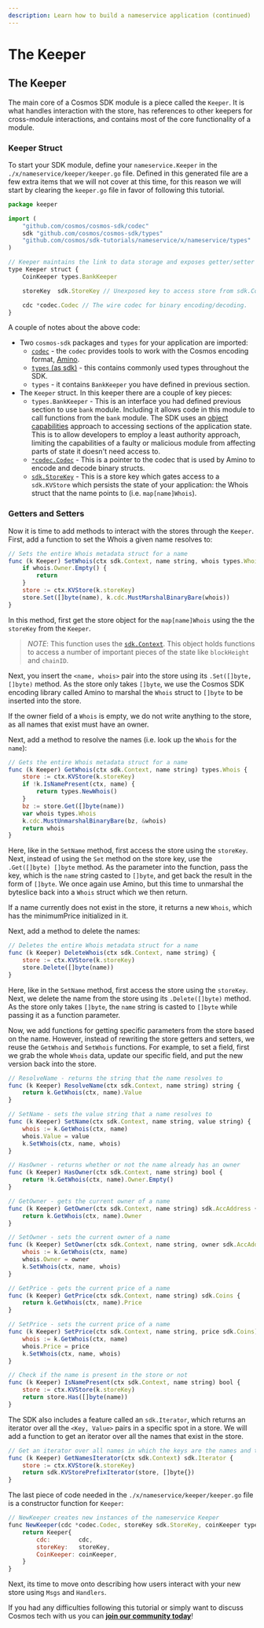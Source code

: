 ```yaml
---
description: Learn how to build a nameservice application (continued)
---
```


# The Keeper

## The Keeper

The main core of a Cosmos SDK module is a piece called the `Keeper`. It is what handles interaction with the store, has references to other keepers for cross-module interactions, and contains most of the core functionality of a module.

### Keeper Struct <a id="keeper-struct"></a>

To start your SDK module, define your `nameservice.Keeper` in the `./x/nameservice/keeper/keeper.go` file. Defined in this generated file are a few extra items that we will not cover at this time, for this reason we will start by clearing the `keeper.go` file in favor of following this tutorial.

```javascript
package keeper

import (
    "github.com/cosmos/cosmos-sdk/codec"
    sdk "github.com/cosmos/cosmos-sdk/types"
    "github.com/cosmos/sdk-tutorials/nameservice/x/nameservice/types"
)

// Keeper maintains the link to data storage and exposes getter/setter methods for the various parts of the state machine
type Keeper struct {
    CoinKeeper types.BankKeeper

    storeKey  sdk.StoreKey // Unexposed key to access store from sdk.Context

    cdc *codec.Codec // The wire codec for binary encoding/decoding.
}
```

A couple of notes about the above code:

* Two `cosmos-sdk` packages and `types` for your application are imported:
  * [`codec`](https://godoc.org/github.com/cosmos/cosmos-sdk/codec) - the `codec` provides tools to work with the Cosmos encoding format, [Amino](https://github.com/tendermint/go-amino).
  * [`types` \(as sdk\)](https://godoc.org/github.com/cosmos/cosmos-sdk/types) - this contains commonly used types throughout the SDK.
  * `types` - it contains `BankKeeper` you have defined in previous section. 
* The `Keeper` struct. In this keeper there are a couple of key pieces:
  * `types.BankKeeper` - This is an interface you had defined previous section to use `bank` module. Including it allows code in this module to call functions from the `bank` module. The SDK uses an [object capabilities](https://en.wikipedia.org/wiki/Object-capability_model) approach to accessing sections of the application state. This is to allow developers to employ a least authority approach, limiting the capabilities of a faulty or malicious module from affecting parts of state it doesn't need access to.
  * [`*codec.Codec`](https://godoc.org/github.com/cosmos/cosmos-sdk/codec#Codec) - This is a pointer to the codec that is used by Amino to encode and decode binary structs.
  * [`sdk.StoreKey`](https://godoc.org/github.com/cosmos/cosmos-sdk/types#StoreKey) - This is a store key which gates access to a `sdk.KVStore` which persists the state of your application: the Whois struct that the name points to \(i.e. `map[name]Whois`\).

### Getters and Setters <a id="getters-and-setters"></a>

Now it is time to add methods to interact with the stores through the `Keeper`. First, add a function to set the Whois a given name resolves to:

```javascript
// Sets the entire Whois metadata struct for a name
func (k Keeper) SetWhois(ctx sdk.Context, name string, whois types.Whois) {
    if whois.Owner.Empty() {
        return
    }
    store := ctx.KVStore(k.storeKey)
    store.Set([]byte(name), k.cdc.MustMarshalBinaryBare(whois))
}
```

In this method, first get the store object for the `map[name]Whois` using the the `storeKey` from the `Keeper`.

> _NOTE_: This function uses the [`sdk.Context`](https://godoc.org/github.com/cosmos/cosmos-sdk/types#Context). This object holds functions to access a number of important pieces of the state like `blockHeight` and `chainID`.

Next, you insert the `<name, whois>` pair into the store using its `.Set([]byte, []byte)` method. As the store only takes `[]byte`, we use the Cosmos SDK encoding library called Amino to marshal the `Whois` struct to `[]byte` to be inserted into the store.

If the owner field of a `Whois` is empty, we do not write anything to the store, as all names that exist must have an owner.

Next, add a method to resolve the names \(i.e. look up the `Whois` for the `name`\):

```javascript
// Gets the entire Whois metadata struct for a name
func (k Keeper) GetWhois(ctx sdk.Context, name string) types.Whois {
    store := ctx.KVStore(k.storeKey)
    if !k.IsNamePresent(ctx, name) {
        return types.NewWhois()
    }
    bz := store.Get([]byte(name))
    var whois types.Whois
    k.cdc.MustUnmarshalBinaryBare(bz, &whois)
    return whois
}
```

Here, like in the `SetName` method, first access the store using the `storeKey`. Next, instead of using the `Set` method on the store key, use the `.Get([]byte) []byte` method. As the parameter into the function, pass the key, which is the `name` string casted to `[]byte`, and get back the result in the form of `[]byte`. We once again use Amino, but this time to unmarshal the byteslice back into a `Whois` struct which we then return.

If a name currently does not exist in the store, it returns a new `Whois`, which has the minimumPrice initialized in it.

Next, add a method to delete the names:

```javascript
// Deletes the entire Whois metadata struct for a name
func (k Keeper) DeleteWhois(ctx sdk.Context, name string) {
    store := ctx.KVStore(k.storeKey)
    store.Delete([]byte(name))
}
```

Here, like in the `SetName` method, first access the store using the `storeKey`. Next, we delete the name from the store using its `.Delete([]byte)` method. As the store only takes `[]byte`, the `name` string is casted to `[]byte` while passing it as a function parameter.

Now, we add functions for getting specific parameters from the store based on the name. However, instead of rewriting the store getters and setters, we reuse the `GetWhois` and `SetWhois` functions. For example, to set a field, first we grab the whole `Whois` data, update our specific field, and put the new version back into the store.

```javascript
// ResolveName - returns the string that the name resolves to
func (k Keeper) ResolveName(ctx sdk.Context, name string) string {
    return k.GetWhois(ctx, name).Value
}

// SetName - sets the value string that a name resolves to
func (k Keeper) SetName(ctx sdk.Context, name string, value string) {
    whois := k.GetWhois(ctx, name)
    whois.Value = value
    k.SetWhois(ctx, name, whois)
}

// HasOwner - returns whether or not the name already has an owner
func (k Keeper) HasOwner(ctx sdk.Context, name string) bool {
    return !k.GetWhois(ctx, name).Owner.Empty()
}

// GetOwner - gets the current owner of a name
func (k Keeper) GetOwner(ctx sdk.Context, name string) sdk.AccAddress {
    return k.GetWhois(ctx, name).Owner
}

// SetOwner - sets the current owner of a name
func (k Keeper) SetOwner(ctx sdk.Context, name string, owner sdk.AccAddress) {
    whois := k.GetWhois(ctx, name)
    whois.Owner = owner
    k.SetWhois(ctx, name, whois)
}

// GetPrice - gets the current price of a name
func (k Keeper) GetPrice(ctx sdk.Context, name string) sdk.Coins {
    return k.GetWhois(ctx, name).Price
}

// SetPrice - sets the current price of a name
func (k Keeper) SetPrice(ctx sdk.Context, name string, price sdk.Coins) {
    whois := k.GetWhois(ctx, name)
    whois.Price = price
    k.SetWhois(ctx, name, whois)
}

// Check if the name is present in the store or not
func (k Keeper) IsNamePresent(ctx sdk.Context, name string) bool {
    store := ctx.KVStore(k.storeKey)
    return store.Has([]byte(name))
}
```

The SDK also includes a feature called an `sdk.Iterator`, which returns an iterator over all the `<Key, Value>` pairs in a specific spot in a store. We will add a function to get an iterator over all the names that exist in the store.

```javascript
// Get an iterator over all names in which the keys are the names and the values are the whois
func (k Keeper) GetNamesIterator(ctx sdk.Context) sdk.Iterator {
    store := ctx.KVStore(k.storeKey)
    return sdk.KVStorePrefixIterator(store, []byte{})
}
```

The last piece of code needed in the `./x/nameservice/keeper/keeper.go` file is a constructor function for `Keeper`:

```javascript
// NewKeeper creates new instances of the nameservice Keeper
func NewKeeper(cdc *codec.Codec, storeKey sdk.StoreKey, coinKeeper types.BankKeeper) Keeper {
    return Keeper{
        cdc:        cdc,
        storeKey:   storeKey,
        CoinKeeper: coinKeeper,
    }
}
```

Next, its time to move onto describing how users interact with your new store using `Msgs` and `Handlers`.

If you had any difficulties following this tutorial or simply want to discuss Cosmos tech with us you can [**join our community today**](https://discord.gg/fszyM7K)!

